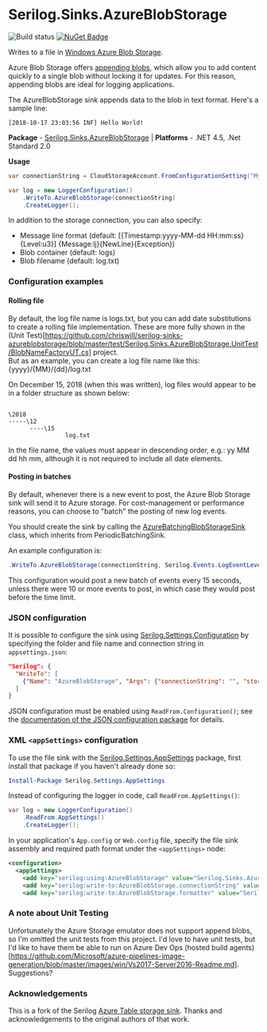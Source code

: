 # Serilog.Sinks.AzureBlobStorage

![Build status](https://dev.azure.com/cloudscope/Serilog/_apis/build/status/Serilog-master "Build status")
[![NuGet Badge](https://buildstats.info/nuget/Serilog.Sinks.AzureBlobStorage)](https://www.nuget.org/packages/Serilog.Sinks.AzureBlobStorage/)

Writes to a file in [Windows Azure Blob Storage](https://azure.microsoft.com/en-us/services/storage/blobs/).

Azure Blob Storage offers [appending blobs](https://docs.microsoft.com/en-us/rest/api/storageservices/understanding-block-blobs--append-blobs--and-page-blobs/), which allow you to add content quickly to a single blob without locking it for updates.  For this reason, appending blobs are ideal for logging applications.

The AzureBlobStorage sink appends data to the blob in text format. Here's a sample line:
```
[2018-10-17 23:03:56 INF] Hello World!
```

**Package** - [Serilog.Sinks.AzureBlobStorage](http://nuget.org/packages/serilog.sinks.azureblobstorage) | **Platforms** - .NET 4.5, .Net Standard 2.0

**Usage**
```csharp
var connectionString = CloudStorageAccount.FromConfigurationSetting("MyStorage");

var log = new LoggerConfiguration()
    .WriteTo.AzureBlobStorage(connectionString)
    .CreateLogger();
```

In addition to the storage connection, you can also specify:
* Message line format (default: [{Timestamp:yyyy-MM-dd HH:mm:ss} {Level:u3}] {Message:lj}{NewLine}{Exception})
* Blob container (default: logs)
* Blob filename (default: log.txt)

### Configuration examples

#### Rolling file

By default, the log file name is logs.txt, but you can add date substitutions to create a rolling file implementation. These are more fully shown in the 
(Unit Test)[https://github.com/chriswill/serilog-sinks-azureblobstorage/blob/master/test/Serilog.Sinks.AzureBlobStorage.UnitTest/BlobNameFactoryUT.cs] project.  
But as an example, you can create a log file name like this: {yyyy}/{MM}/{dd}/log.txt

On December 15, 2018 (when this was written), log files would appear to be in a folder structure as shown below:

```

\2018
-----\12
      ----\15
                log.txt

```

In the file name, the values must appear in descending order, e.g.: yy MM dd hh mm, although it is not required to include all date elements.

#### Posting in batches

By default, whenever there is a new event to post, the Azure Blob Storage sink will send it to Azure storage.  For cost-management or performance reasons, you can
choose to "batch" the posting of new log events.

You should create the sink by calling the [AzureBatchingBlobStorageSink](https://github.com/chriswill/serilog-sinks-azureblobstorage/blob/master/src/Serilog.Sinks.AzureBlobStorage/Sinks/AzureBlobStorage/AzureBatchingBlobStorageSink.cs) class, which inherits from PeriodicBatchingSink.

An example configuration is:
```csharp
.WriteTo.AzureBlobStorage(connectionString, Serilog.Events.LogEventLevel.Information, null, null, null, true, TimeSpan.FromSeconds(15), 10)
```
This configuration would post a new batch of events every 15 seconds, unless there were 10 or more events to post, in which case they would post before the time limit.


### JSON configuration

It is possible to configure the sink using [Serilog.Settings.Configuration](https://github.com/serilog/serilog-settings-configuration) by specifying the folder and file name and connection string in `appsettings.json`:

```json
"Serilog": {
  "WriteTo": [
    {"Name": "AzureBlobStorage", "Args": {"connectionString": "", "storageFolderName": "", "storageFileName": ""}}
  ]
}
```

JSON configuration must be enabled using `ReadFrom.Configuration()`; see the [documentation of the JSON configuration package](https://github.com/serilog/serilog-settings-configuration) for details.

### XML `<appSettings>` configuration

To use the file sink with the [Serilog.Settings.AppSettings](https://github.com/serilog/serilog-settings-appsettings) package, first install that package if you haven't already done so:

```powershell
Install-Package Serilog.Settings.AppSettings
```

Instead of configuring the logger in code, call `ReadFrom.AppSettings()`:

```csharp
var log = new LoggerConfiguration()
    .ReadFrom.AppSettings()
    .CreateLogger();
```

In your application's `App.config` or `Web.config` file, specify the file sink assembly and required path format under the `<appSettings>` node:

```xml
<configuration>
  <appSettings>
    <add key="serilog:using:AzureBlobStorage" value="Serilog.Sinks.AzureBlobStorage" />
    <add key="serilog:write-to:AzureBlobStorage.connectionString" value="DefaultEndpointsProtocol=https;AccountName=ACCOUNT_NAME;AccountKey=KEY;EndpointSuffix=core.windows.net" />
    <add key="serilog:write-to:AzureBlobStorage.formatter" value="Serilog.Formatting.Compact.CompactJsonFormatter, Serilog.Formatting.Compact" />
```

### A note about Unit Testing

Unfortunately the Azure Storage emulator does not support append blobs, so I'm omitted the unit tests from this project.  I'd love to have unit tests,
but I'd like to have them be able to run on Azure Dev Ops (hosted build agents)[https://github.com/Microsoft/azure-pipelines-image-generation/blob/master/images/win/Vs2017-Server2016-Readme.md].  Suggestions?

### Acknowledgements

This is a fork of the Serilog [Azure Table storage sink](https://github.com/serilog/serilog-sinks-azuretablestorage).  Thanks 
and acknowledgements to the original authors of that work.
